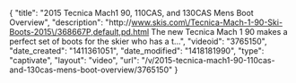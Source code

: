 {
    "title": "2015 Tecnica Mach1 90, 110CAS, and 130CAS Mens Boot Overview",
    "description": "http:\/\/www.skis.com\/Tecnica-Mach-1-90-Ski-Boots-2015\/368667P,default,pd.html The new Tecnica Mach 1 90 makes a perfect set of boots for the skier who has a t...",
    "videoid": "3765150",
    "date_created": "1411361051",
    "date_modified": "1418181990",
    "type": "captivate",
    "layout": "video",
    "url": "\/v\/2015-tecnica-mach1-90-110cas-and-130cas-mens-boot-overview\/3765150"
}